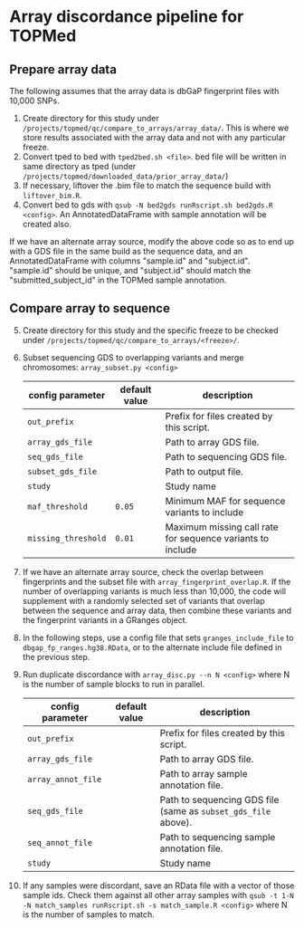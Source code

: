 # Array discordance pipeline for TOPMed

## Prepare array data

The following assumes that the array data is dbGaP fingerprint files with 10,000 SNPs.

1. Create directory for this study under `/projects/topmed/qc/compare_to_arrays/array_data/`. This is where we store results associated with the array data and not with any particular freeze. 
2. Convert tped to bed with `tped2bed.sh <file>`. bed file will be written in same directory as tped (under `/projects/topmed/downloaded_data/prior_array_data/`)
3. If necessary, liftover the .bim file to match the sequence build with `liftover_bim.R`.
4. Convert bed to gds with `qsub -N bed2gds runRscript.sh bed2gds.R <config>`. An AnnotatedDataFrame with sample annotation will be created also.

If we have an alternate array source, modify the above code so as to end up with a GDS file in the same build as the sequence data, and an AnnotatedDataFrame with columns "sample.id" and "subject.id". "sample.id" should be unique, and "subject.id" should match the "submitted_subject_id" in the TOPMed sample annotation.

## Compare array to sequence

5. Create directory for this study and the specific freeze to be checked under `/projects/topmed/qc/compare_to_arrays/<freeze>/`.
6. Subset sequencing GDS to overlapping variants and merge chromosomes: `array_subset.py <config>`

    config parameter | default value | description
    --- | --- | ---
    `out_prefix` | | Prefix for files created by this script.
    `array_gds_file` | | Path to array GDS file. 
    `seq_gds_file` | | Path to sequencing GDS file. 
    `subset_gds_file` | | Path to output file.
    `study` | | Study name 
    `maf_threshold` | `0.05` | Minimum MAF for sequence variants to include
    `missing_threshold` | `0.01` | Maximum missing call rate for sequence variants to include

7. If we have an alternate array source, check the overlap between fingerprints and the subset file with `array_fingerprint_overlap.R`. If the number of overlapping variants is much less than 10,000, the code will supplement with a randomly selected set of variants that overlap between the sequence and array data, then combine these variants and the fingerprint variants in a GRanges object.
8. In the following steps, use a config file that sets `granges_include_file` to `dbgap_fp_ranges.hg38.RData`, or to the alternate include file defined in the previous step.
9. Run duplicate discordance with `array_disc.py --n N <config>` where N is the number of sample blocks to run in parallel.

    config parameter | default value | description
    --- | --- | ---
    `out_prefix` | | Prefix for files created by this script.
    `array_gds_file` | | Path to array GDS file.
	`array_annot_file` | | Path to array sample annotation file.
    `seq_gds_file` | | Path to sequencing GDS file (same as `subset_gds_file` above).
	`seq_annot_file` | | Path to sequencing sample annotation file.
    `study` | | Study name 

10. If any samples were discordant, save an RData file with a vector of those sample ids. Check them against all other array samples with `qsub -t 1-N -N match_samples runRscript.sh -s match_sample.R <config>` where N is the number of samples to match.
